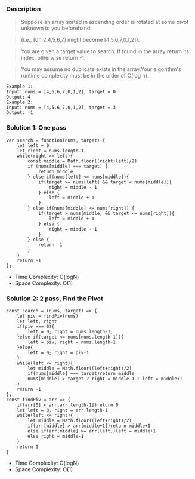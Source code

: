### Description
>Suppose an array sorted in ascending order is rotated at some pivot unknown to you beforehand.

>(i.e., [0,1,2,4,5,6,7] might become [4,5,6,7,0,1,2]).

>You are given a target value to search. If found in the array return its index, otherwise return -1.

>You may assume no duplicate exists in the array.Your algorithm's runtime complexity must be in the order of O(log n).
```
Example 1:
Input: nums = [4,5,6,7,0,1,2], target = 0
Output: 4
Example 2:
Input: nums = [4,5,6,7,0,1,2], target = 3
Output: -1
```
### Solution 1: One pass 
```
var search = function(nums, target) {
    let left = 0
    let right = nums.length-1
    while(right >= left){
        const middle = Math.floor((right+left)/2)
        if (nums[middle] === target) {
            return middle
        } else if(nums[left] <= nums[middle]){
            if(target >= nums[left] && target < nums[middle]){
                right = middle - 1
            } else {
                left = middle + 1
            }
        } else if(nums[middle] <= nums[right]) {
            if(target > nums[middle] && target <= nums[right]){
                left = middle + 1
            } else {
                right = middle - 1
            }
        } else {
            return -1
        }
    }
    return -1
};
```
* Time Complexity: O(logN)
* Space Complexity: O(1)

### Solution 2: 2 pass, Find the Pivot
```
const search = (nums, target) => {
    let piv = findPiv(nums)
    let left, right
    if(piv === 0){
        left = 0; right = nums.length-1;
    }else if(target <= nums[nums.length-1]){
        left = piv; right = nums.length-1
    }else{
        left = 0; right = piv-1
    }
    while(left <= right){
        let middle = Math.floor((left+right)/2)
        if(nums[middle] === target)return middle
        nums[middle] > target ? right = middle-1 : left = middle+1
    }
    return -1
};
const findPiv = arr => {
    if(arr[0] < arr[arr.length-1])return 0
    let left = 0, right = arr.length-1
    while(left <= right){
        let middle = Math.floor((left+right)/2)
        if(arr[middle] > arr[middle+1])return middle+1
        else if(arr[middle] >= arr[left])left = middle+1
        else right = middle-1
    }
    return 0
}
```
* Time Complexity: O(logN)
* Space Complexity: O(1)